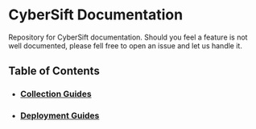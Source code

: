 # CyberSift Documentation

Repository for CyberSift documentation. Should you feel a feature is not well documented, please fell free to open an issue and let us handle it.

## Table of Contents

- ### [Collection Guides](#)
- ### [Deployment Guides](#)
